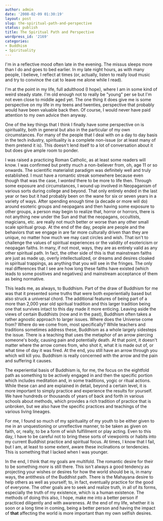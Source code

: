 ```yaml
---
author: admin
date: '2008-02-09 01:30:19'
layout: post
slug: the-spiritual-path-and-perspective
status: publish
title: The Spiritual Path and Perspective
wordpress_id: '2169'
categories:
- Buddhism
- Spirituality
---
```

I'm in a reflective mood often late in the evening. The missus sleeps more than I do and goes to bed earlier. In my late night hours, as with many people, I believe, I reflect at times (or, actually, listen to really loud music and try to convince the cat to leave me alone while I read).

I'm at the point in my life, full adulthood (I hope), where I am in some kind of weird steady state. I'm old enough not to really be "young" per se but I'm not even close to middle aged yet. The one thing it does give me is some perspective on my life in my teens and twenties, perspective that probably would have been valuable back then. Of course, I would never have paid attention to my own advice then anyway.

One of the key things that I think I finally have some perspective on is spirituality, both in general but also in the particular of my own circumstances. For many of the people that I deal with on a day to day basis in the tech industry, spirituality is a complete non-issue (or at least many of them pretend it is). This doesn't lend itself to a lot of conversation about it but does give ample room to ponder. 

I was raised a practicing Roman Catholic, as at least some readers will know. I was confirmed but pretty much a non-believer from, oh, age 11 or so onwards. The scientific materialist paradigm was definitely well and truly established. I must have a romantic streak somewhere because even though that was the case, I <em>wanted</em> there to be more to life then. Through some exposure and circumstances, I wound up involved in Neopaganism of various sorts during college and beyond. That only entirely ended in the last year or two but it had probably been on the wane for six or seven years in a variety of ways. After spending enough time (a decade or more will do) around esoteric groups and neopagans and then having some exposure to other groups, a person may begin to realize that, horror or horrors, there is not anything new under the Sun and that the neopagans, occultists, magicians, etc. are really not much better or worse than any other small scale spiritual group. At the end of the day, people are people and the behaviors that we engage in are far more culturally driven than they are unique, no matter how much we may cast circles and wish. That isn't to challenge the values of spiritual experiences or the validity of esotericism or neopagan faiths. In many, if not most, ways, they are as entirely valid as any other spiritual path. In fact, the other side of this is that mainstream faiths are just as made up, overly intellectualized, or dreams and desires cloaked in spiritual trappings, as anything that you will see in the fringes. The only real differences that I see are how long these faiths have existed (which leads to some positives and negatives) and mainstream acceptance of them as being normative.

This leads me, as always, to Buddhism. Part of the draw of Buddhism for me was that it presented some truths that were both experientially based but also struck a universal chord. The additional features of being part of a more than 2,000 year old spiritual tradition and this larger tradition being one that survives intact to this day made it more enticing. Leaving aside the views of certain Buddhists (now and in the past), Buddhism often takes a rather agnostic approach to larger issues. Where does the Universe come from? Where do we come from, most specifically? While teachers and traditions sometimes address these, Buddhism as a whole largely sidesteps the issue. There is a teaching that uses the metaphor of an arrow piercing someone's body, causing pain and potentially death. At that point, it doesn't matter where the arrow comes from, who shot it, what it is made out of, or what time of day it was fired. At the end, you still have an arrow through you which will kill you. Buddhism is really concerned with the arrow and the pain and suffering it causes.

The experiential basis of Buddhism is, for me, the focus on the eightfold path as something to be actively engaged in and then the specific portion which includes meditation and, in some traditions, yogic or ritual actions. While these can and are explained in detail, beyond a certain level, it is more important to simply practice and experience the results for yourself. We have hundreds or thousands of years of back and forth in various schools about methods, which provides a rich tradition of practice that is unbroken, but we also have the specific practices and teachings of the various living lineages.

For me, I found so much of my spirituality of my youth to be either given to me in an unquestioning or unreflective manner, to be taken as given on faith, or, really, to be a form of wish fulfillment or play acting. Even to this day, I have to be careful not to bring these sorts of viewpoints or habits into my current Buddhist practice and spiritual focus. At times, I know that I fail, but I am, at least to some extent, aware these inclinations or tendencies. This is something that I lacked when I was younger. 

In the end, I think that my goals are multifold. The romantic desire for their to be something <em>more</em> is still there. This isn't always a good tendency as projecting your wishes or desires for how the world should be is, in many ways, the antithesis of the Buddhist path. There is the Mahayana desire to help others as well as yourself; to, in fact, eventually practice for the good of everyone. The other goals are to seek and realize truth, in all of its forms, especially the truth of my existence, which is a human existence. The methods of doing this also, I hope, make me into a better person if practiced diligently and with awareness. At the end of my life, whether it is soon or a long time in coming, being a better person and having the impact of <strong>that</strong> affecting the world is more important than my own selfish desires. 
